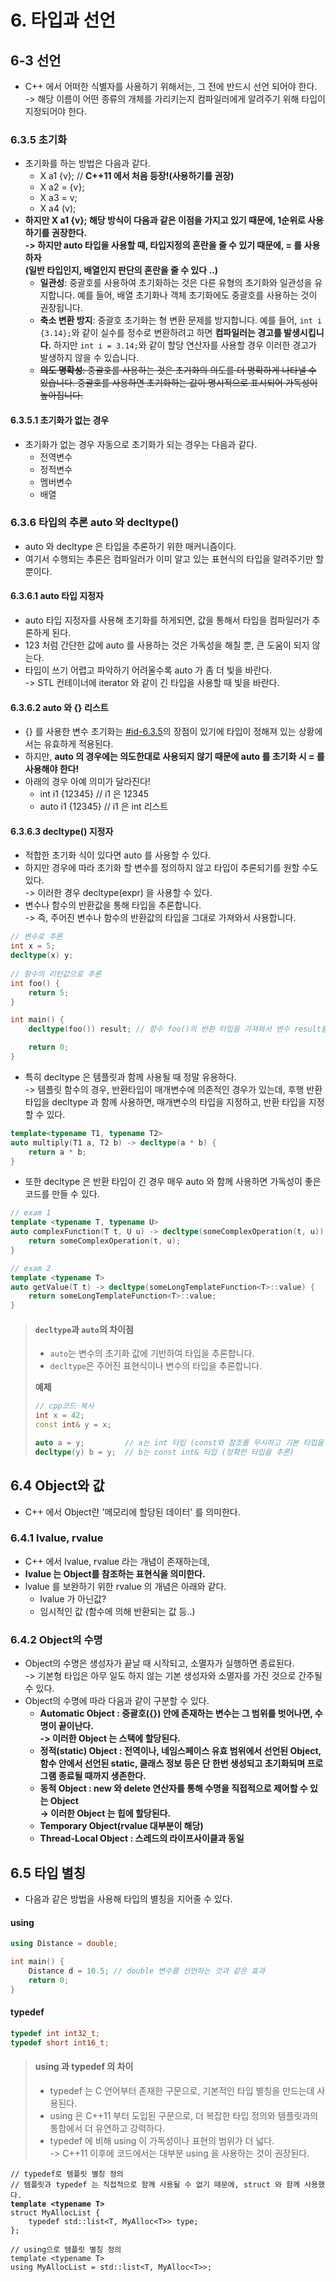 # 6. 타입과 선언

## 6-3 선언&#x20;

* C++ 에서 어떠한 식별자를 사용하기 위해서는, 그 전에 반드시 선언 되어야 한다. \
  \-> 해당 이름이 어떤 종류의 개체를 가리키는지 컴파일러에게 알려주기 위해 타입이 지정되어야 한다.

### 6.3.5 초기화&#x20;

* 초기화를 하는 방법은 다음과 같다.&#x20;
  * X a1 {v};   // **C++11 에서 처음 등장!(사용하기를 권장)**
  * X a2 = {v};
  * X a3 = v;
  * X a4 (v);&#x20;
* **하지만 X a1 {v}; 해당 방식이 다음과 같은 이점을 가지고 있기 때문에, 1순위로 사용하기를 권장한다.** \
  **-> 하지만 auto 타입을 사용할 때, 타입지정의 혼란을 줄 수 있기 때문에, = 를 사용하자** \
  **(일반 타입인지, 배열인지 판단의 혼란을 줄 수 있다 ..)**&#x20;
  * **일관성**: 중괄호를 사용하여 초기화하는 것은 다른 유형의 초기화와 일관성을 유지합니다. 예를 들어, 배열 초기화나 객체 초기화에도 중괄호를 사용하는 것이 권장됩니다.
  * **축소 변환 방지**: 중괄호 초기화는 형 변환 문제를 방지합니다. 예를 들어, `int i {3.14};`와 같이 실수를 정수로 변환하려고 하면 **컴파일러는 경고를 발생시킵니다.** 하지만 `int i = 3.14;`와 같이 할당 연산자를 사용할 경우 이러한 경고가 발생하지 않을 수 있습니다.
  * ~~**의도 명확성**: 중괄호를 사용하는 것은 초기화의 의도를 더 명확하게 나타낼 수 있습니다. 중괄호를 사용하면 초기화하는 값이 명시적으로 표시되어 가독성이 높아집니다.~~

#### 6.3.5.1 초기화가 없는 경우

* 초기화가 없는 경우 자동으로 초기화가 되는 경우는 다음과 같다.&#x20;
  * 전역변수
  * 정적변수
  * 멤버변수
  * 배열

### 6.3.6 타입의 추론 auto 와 decltype()

* auto 와 decltype 은 타입을 추론하기 위한 매커니즘이다.
* 여기서 수행되는 추론은 컴파일러가 이미 알고 있는 표현식의 타입을 알려주기만 할 뿐이다.

#### 6.3.6.1 auto 타입 지정자&#x20;

* auto 타입 지정자를 사용해 초기화를 하게되면, 값을 통해서 타입을 컴파일러가 추론하게 된다.&#x20;
* 123 처럼 간단한 값에 auto 를 사용하는 것은 가독성을 해칠 뿐, 큰 도움이 되지 않는다.&#x20;
* 타입이 쓰기 어렵고 파악하기 어려울수록 auto 가 좀 더 빛을 바란다. \
  \-> STL 컨테이너에 iterator 와 같이 긴 타입을 사용할 때 빛을 바란다.&#x20;

#### 6.3.6.2 auto 와 {} 리스트

* {} 를 사용한 변수 초기화는 [#id-6.3.5](6..md#id-6.3.5 "mention")의 장점이 있기에 타입이 정해져 있는 상황에서는 유효하게 적용된다.
* 하지만, **auto 의 경우에는 의도한대로 사용되지 않기 때문에 auto 를 초기화 시 = 를 사용해야 한다!**
* 아래의 경우 아예 의미가 달라진다!
  * int i1 {12345}   // i1 은 12345
  * auto i1 {12345}   // i1 은 int 리스트

#### 6.3.6.3 decltype() 지정자

* 적합한 초기화 식이 있다면 auto 를 사용할 수 있다.
* 하지만 경우에 따라 초기화 할 변수를 정의하지 않고 타입이 추론되기를 원할 수도 있다.\
  \-> 이러한 경우 decltype(expr) 을 사용할 수 있다.
* 변수나 함수의 반환값을 통해 타입을 추론합니다.\
  \-> 즉, 주어진 변수나 함수의 반환값의 타입을 그대로 가져와서 사용합니다.

```cpp
// 변수로 추론
int x = 5;
decltype(x) y;
    
// 함수의 리턴값으로 추론
int foo() {
    return 5;
}

int main() {
    decltype(foo()) result; // 함수 foo()의 반환 타입을 가져와서 변수 result를 선언

    return 0;
}
```

* 특히 decltype 은 템플릿과 함께 사용될 때 정말 유용하다. \
  \-> 템플릿 함수의 경우, 반환타입이 매개변수에 의존적인 경우가 있는데, 후행 반환 타입을 decltype 과 함께 사용하면, 매개변수의 타입을 지정하고, 반환 타입을 지정할 수 있다.&#x20;

```cpp
template<typename T1, typename T2>
auto multiply(T1 a, T2 b) -> decltype(a * b) {
    return a * b;
}
```

* 또한 decltype 은 반환 타입이 긴 경우 매우 auto 와 함께 사용하면 가독성이 좋은 코드를 만들 수 있다.&#x20;

```cpp
// exam 1
template <typename T, typename U>
auto complexFunction(T t, U u) -> decltype(someComplexOperation(t, u)) {
    return someComplexOperation(t, u);
}

// exam 2
template <typename T>
auto getValue(T t) -> decltype(someLongTemplateFunction<T>::value) {
    return someLongTemplateFunction<T>::value;
}
```

> #### `decltype`과 `auto`의 차이점
>
> * `auto`는 변수의 초기화 값에 기반하여 타입을 추론합니다.
> * `decltype`은 주어진 표현식이나 변수의 타입을 추론합니다.
>
> **예제**
>
> ```cpp
> // cpp코드 복사
> int x = 42;
> const int& y = x;
>
> auto a = y;         // a는 int 타입 (const와 참조를 무시하고 기본 타입을 추론)
> decltype(y) b = y;  // b는 const int& 타입 (정확한 타입을 추론)
> ```

## 6.4 Object와 값&#x20;

* C++ 에서 Object란 '메모리에 할당된 데이터' 를 의미한다.

### 6.4.1 lvalue, rvalue

* C++ 에서 lvalue, rvalue 라는 개념이 존재하는데,&#x20;
* **lvalue 는 Object를 참조하는 표현식을 의미한다.**&#x20;
* lvalue 를 보완하기 위한 rvalue 의 개념은 아래와 같다.
  * lvalue 가 아닌값?
  * 임시적인 값 (함수에 의해 반환되는 값 등..)

### 6.4.2 Object의 수명&#x20;

* Object의 수명은 생성자가 끝날 때 시작되고, 소멸자가 실행하면 종료된다. \
  \-> 기본형 타입은 아무 일도 하지 않는 기본 생성자와 소멸자를 가진 것으로 간주될 수 있다.&#x20;
* Object의 수명에 따라 다음과 같이 구분할 수 있다.&#x20;
  * **Automatic Object : 중괄호({}) 안에 존재하는 변수는 그 범위를 벗어나면, 수명이 끝이난다.** \
    **-> 이러한 Object 는 스택에 할당된다.**&#x20;
  * **정적(static) Object : 전역이나, 네임스페이스 유효 범위에서 선언된 Object, 함수 안에서 선언된 static, 클래스 정보 등은 단 한번 생성되고 초기화되며 프로그램 종료될 때까지 생존한다.**&#x20;
  * **동적 Object : new 와 delete 연산자를 통해 수명을 직접적으로 제어할 수 있는 Object** \
    **-> 이러한 Object 는 힙에 할당된다.**&#x20;
  * **Temporary Object(rvalue 대부분이 해당)**
  * **Thread-Local Object : 스레드의 라이프사이클과 동일**&#x20;

## 6.5 타입 별칭&#x20;

* 다음과 같은 방법을 사용해 타입의 별칭을 지어줄 수 있다.&#x20;

#### using&#x20;

```cpp
using Distance = double;

int main() {
    Distance d = 10.5; // double 변수를 선언하는 것과 같은 효과
    return 0;
}
```

#### typedef

```cpp
typedef int int32_t;
typedef short int16_t;
```

> #### using 과 typedef 의 차이&#x20;
>
> * typedef 는 C 언어부터 존재한 구문으로, 기본적인 타입 별칭을 만드는데 사용된다.&#x20;
> * using 은 C++11 부터 도입된 구문으로, 더 복잡한 타입 정의와 템플릿과의 통합에서 더 유연하고 강력하다.&#x20;
> * typedef 에 비해 using 이 가독성이나 표현의 범위가 더 넓다.\
>   \-> C++11 이후에 코드에서는 대부분 using 을 사용하는 것이 권장된다.&#x20;

<pre class="language-cpp"><code class="lang-cpp">// typedef로 템플릿 별칭 정의
// 템플릿과 typedef 는 직접적으로 함께 사용될 수 없기 때문에, struct 와 함께 사용했다. 
<strong>template &#x3C;typename T>
</strong>struct MyAllocList {
    typedef std::list&#x3C;T, MyAlloc&#x3C;T>> type;
};

// using으로 템플릿 별칭 정의
template &#x3C;typename T>
using MyAllocList = std::list&#x3C;T, MyAlloc&#x3C;T>>;
</code></pre>
